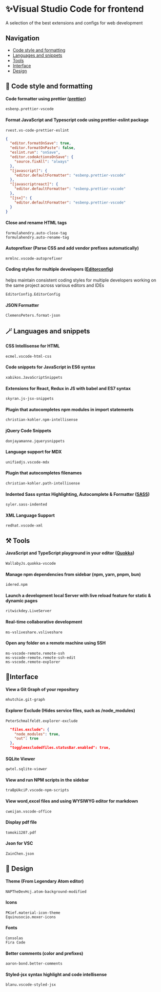 # ✨Visual Studio Code for frontend

A selection of the best extensions and configs for web development

## Navigation

- [Сode style and formatting](#-code-style-and-formatting)
- [Languages and snippets](#-languages-and-snippets)
- [Tools](#%EF%B8%8F-tools)
- [Interface](#interface)
- [Design](#-design)

## 💅 Code style and formatting

#### Code formatter using prettier ([prettier](https://prettier.io/))

`esbenp.prettier-vscode`

#### Format JavaScript and Typescript code using prettier-eslint package

`rvest.vs-code-prettier-eslint`

```json
{
  "editor.formatOnSave": true,
  "editor.formatOnPaste": false,
  "eslint.run": "onSave",
  "editor.codeActionsOnSave": {
    "source.fixAll": "always"
  },
  "[javascript]": {
    "editor.defaultFormatter": "esbenp.prettier-vscode"
  },
  "[javascriptreact]": {
    "editor.defaultFormatter": "esbenp.prettier-vscode"
  },
  "[jsx]": {
    "editor.defaultFormatter": "esbenp.prettier-vscode"
  }
}
```

#### Close and rename HTML tags

```
formulahendry.auto-close-tag
formulahendry.auto-rename-tag
```

#### Autoprefixer (Parse CSS and add vendor prefixes automatically)

`mrmlnc.vscode-autoprefixer`

#### Сoding styles for multiple developers ([Editorconfig](https://editorconfig.org/ "editorconfig.org"))

helps maintain consistent coding styles for multiple developers working on the same project across various editors and IDEs

`EditorConfig.EditorConfig`

#### JSON Formatter

`ClemensPeters.format-json`

## 🪄 Languages and snippets

#### CSS Intellisense for HTML

`ecmel.vscode-html-css`

#### Code snippets for JavaScript in ES6 syntax

`xabikos.JavaScriptSnippets`

#### Extensions for React, Redux in JS with babel and ES7 syntax

`skyran.js-jsx-snippets`

#### Plugin that autocompletes npm modules in import statements

`christian-kohler.npm-intellisense`

#### jQuery Code Snippets

`donjayamanne.jquerysnippets`

#### Language support for MDX

`unifiedjs.vscode-mdx`

#### Plugin that autocompletes filenames

`christian-kohler.path-intellisense`

#### Indented Sass syntax Highlighting, Autocomplete & Formatter ([SASS](https://sass-lang.com/))

`syler.sass-indented`

#### XML Language Support

`redhat.vscode-xml`

## ⚒️ Tools

#### JavaScript and TypeScript playground in your editor ([Quokka](https://quokkajs.com/))

`WallabyJs.quokka-vscode`

#### Manage npm dependencies from sidebar (npm, yarn, pnpm, bun)

`idered.npm`

#### Launch a development local Server with live reload feature for static & dynamic pages

`ritwickdey.LiveServer`

#### Real-time collaborative development

`ms-vsliveshare.vsliveshare`

#### Open any folder on a remote machine using SSH

```
ms-vscode-remote.remote-ssh
ms-vscode-remote.remote-ssh-edit
ms-vscode.remote-explorer
```

## 📁Interface

#### View a Git Graph of your repository

`mhutchie.git-graph`

#### Explorer Exclude (Hides service files, such as /node_modules)

`PeterSchmalfeldt.explorer-exclude`

```json
  "files.exclude": {
    "node_modules": true,
    "out": true
  },
  "toggleexcludedfiles.statusBar.enabled": true,
```

#### SQLite Viewer

`qwtel.sqlite-viewer`

#### View and run NPM scripts in the sidebar

`traBpUkciP.vscode-npm-scripts`

#### View word,excel files and using WYSIWYG editor for markdown

`cweijan.vscode-office`

#### Display pdf file

`tomoki1207.pdf`

#### Json for VSC

`ZainChen.json`

## 💖 Design

#### Theme (From Legendary Atom editor)

`NAPTheDevHcj.atom-background-modified`

#### Icons

```
PKief.material-icon-theme
Equinusocio.moxer-icons
```

#### Fonts

```
Consolas
Fira Code
```

#### Better comments (color and prefixes)

`aaron-bond.better-comments`

#### Styled-jsx syntax highlight and code intellisense

`blanu.vscode-styled-jsx`
